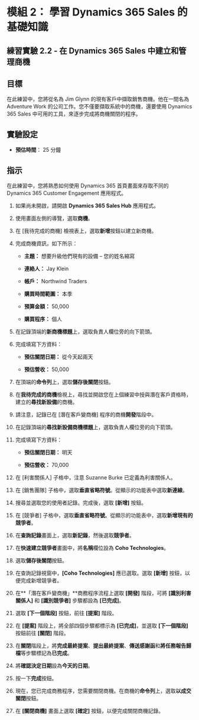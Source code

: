 ﻿---
lab:
    title: '實驗 2.2： 在 Dynamics 365 Sales 中建立和管理商機'
    module: '模組 2： 學習 Dynamics 365 Sales 的基礎知識'
---

模組 2： 學習 Dynamics 365 Sales 的基礎知識
========================

## 練習實驗 2.2 - 在 Dynamics 365 Sales 中建立和管理商機 

## 目標

在此練習中，您將從名為 Jim Glynn 的現有客戶中擷取銷售商機。他在一間名為 Adventure Work 的公司工作。您不僅要擷取系統中的商機，還要使用 Dynamics 365 Sales 中可用的工具，來逐步完成將商機關閉的程序。


## 實驗設定

  - **預估時間**： 25 分鐘

## 指示

在此練習中，您將熟悉如何使用 Dynamics 365 首頁畫面來存取不同的 Dynamics 365 Customer Engagement 應用程式。 

1. 如果尚未開啟，請開啟 **Dynamics 365 Sales Hub** 應用程式。 

2. 使用畫面左側的導覽，選取**商機**。 

3. 在 [我待完成的商機] 檢視表上，選取**新增**按鈕以建立新商機。

4. 完成商機資訊，如下所示：

	- **主題：** 想要升級他們現有的設備 – 您的姓名縮寫

	- **連絡人：** Jay Klein

	- **帳戶：** Northwind Traders

	- **購買時間範圍：** 本季

	- **預算金額：** 50,000

	- **購買程序：** 個人

5. 在記錄頂端的**新商機標題**上，選取負責人欄位旁的向下箭頭。 

6. 完成填寫下方資料：

	- **預估關閉日期：** 從今天起兩天

	- **預估營收：** 50,000

7. 在頂端的**命令列**上，選取**儲存後關閉**按鈕。 

8. 在**我待完成的商機**檢視上，尋找並開啟您在上個練習中授與潛在客戶資格時，建立的**尋找新設備**的商機。 

9. 請注意，記錄已在 [潛在客戶變商機] 程序的商機**開發**階段中。 

10. 在記錄頂端的**尋找新設備商機標題**上，選取負責人欄位旁的向下箭頭。 

11. 完成填寫下方資料：

	- **預估關閉日期：** 明天

	- **預估營收：** 70,000

12. 在 [利害關係人] 子格中，注意 Suzanne Burke 已定義為利害關係人。 

13. 在 [銷售團隊] 子格中，選取**垂直省略符號**。從顯示的功能表中選取**新連線**。 

14. 搜尋並選取您的使用者記錄。完成後，選取 **[新增]** 按鈕。 

15. 在 [競爭者] 子格中，選取**垂直省略符號**。從顯示的功能表中，選取**新增現有的競爭者**。 

16. 在**查詢記錄**畫面上，選取**新記錄**，然後選取**競爭者**。

17. 在**快速建立競爭者**畫面中，將**名稱**欄位設為 **Coho Technologies**。

18. 選取**儲存後關閉**按鈕。

19. 在查詢記錄視窗中，**[Coho Technologies]** 應已選取。選取 **[新增]** 按鈕，以便完成新增競爭者。 

20. 在**「潛在客戶變商機」**商務程序流程上選取 **[開發]** 階段，可將 **[識別利害關係人]** 和 **[識別競爭者]** 步驟都設為 **[已完成]**。 

21. 選取 **[下一個階段]** 按鈕，前往 **[提案]** 階段。

22. 在 **[提案]** 階段上，將全部四個步驟都標示為 **[已完成]**，並選取 **[下一個階段]** 按鈕前往 **[關閉]** 階段。 

23. 在**關閉**階段上，將**完成最終提案**、**提出最終提案**、**傳送感謝函**和**將任務報告歸檔**等步驟標記為**已完成**。 

24. 將**確認決定日期**設為**今天的日期**。 

25. 按一下**完成**按鈕。 

26. 現在，您已完成商務程序，您需要關閉商機。在商機的**命令列**上，選取**以成交關閉**按鈕。 

27. 在 **[關閉商機]** 畫面上選取 **[確定]** 按鈕，以便完成關閉商機記錄。 
